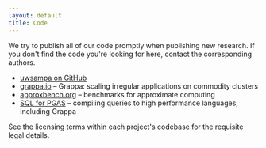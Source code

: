 ```yaml
---
layout: default
title: Code
---
```

We try to publish all of our code promptly when publishing new research.  If
you don't find the code you're looking for here, contact the corresponding
authors.

 * [uwsampa on GitHub](https://github.com/uwsampa/)
 * [grappa.io](http://grappa.io) &ndash; Grappa: scaling irregular applications on commodity clusters
 * [approxbench.org](http://approxbench.org/) &ndash; benchmarks for
   approximate computing
 * [SQL for PGAS](https://github.com/uwescience/raco#c-and-grappa-output-radish) &ndash; compiling queries to high performance languages, including Grappa

See the licensing terms within each project's codebase for the requisite legal
details.
